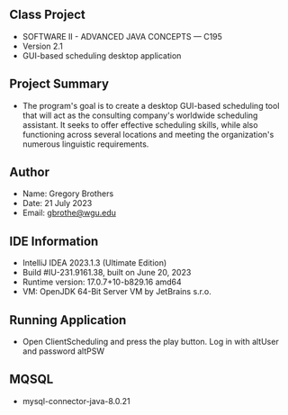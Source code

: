 

## Class Project
* SOFTWARE II - ADVANCED JAVA CONCEPTS — C195
* Version 2.1
* GUI-based scheduling desktop application


## Project Summary
* The program's goal is to create a desktop GUI-based scheduling tool that will act as the consulting company's 
worldwide scheduling assistant. It seeks to offer effective scheduling skills, while also functioning across 
several locations and meeting the organization's numerous linguistic requirements.

## Author
* Name: Gregory Brothers
* Date: 21 July 2023
* Email: gbrothe@wgu.edu

## IDE Information
* IntelliJ IDEA 2023.1.3 (Ultimate Edition)
* Build #IU-231.9161.38, built on June 20, 2023
* Runtime version: 17.0.7+10-b829.16 amd64
* VM: OpenJDK 64-Bit Server VM by JetBrains s.r.o.

## Running Application
* Open ClientScheduling and press the play button. Log in with altUser and password altPSW


## MQSQL
* mysql-connector-java-8.0.21
